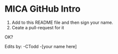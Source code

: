 # MICA GitHub Intro 

1. Add to this README file and then sign your name. 
2. Ceate a pull-request for it

OK?

Edits by:
-CTodd
-[your name here]
